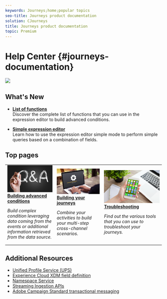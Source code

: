 ```yaml
---
keywords: Journeys;home;popular topics
seo-title: Journeys product documentation
solution: CJourneys
title: Journeys product documentation
topic: Premium
---
```


# Help Center {#journeys-documentation}

![](using/assets/bannerjourneys.png) 

## What's New

* **[List of functions](using/expressionfunctions.md)**<br/>
Discover the complete list of functions that you can use in the expression editor to build advanced conditions.

* **[Simple expression editor](using/journeyorchestration.md#concept_ksq_2rt_52b)**<br/>
Learn how to use the expression editor simple mode to perform simple queries based on a combination of fields.

## Top pages

<table>
<tr>
  <td>
    <a href="using/expressionadvanced.md">
      <img alt="expression" src="using/assets/FAQ.png"/>
    </a>
    <div>
      <a href="using/expressionadvanced.md">
    <strong>Building advanced conditions</strong>
    </a>
    </div>
    <p>
    <em>Build complex condition leveraging data coming from the events or additional information retrieved from the data source.</em>
    <p>
  </td>
   <td>
    <a href="using/journey.md">
      <img alt="journey" src="using/assets/upgrade.png" />
    </a>
    <div>
      <a href="using/journey.md">
    <strong>Building your journeys</strong>
    </a>
    </div>
    <p>
    <em>Combine your activities to build your multi-step cross-channel scenarios.</em>
    <p>
  </td>
  <td>
    <a href="using/troubleshooting.md">
       <img alt="troubleshooting" src="using/assets/push.png" />
    </a>
    <div>
       <a href="using/troubleshooting.md">
    <strong>Troubleshooting</strong>
    </a>
    </div>
    <p>
    <em>Find out the various tools that you can use to troubleshoot your journeys.</em>
    <p>
  </td>
</tr>
</table>

## Additional Resources

* [Unified Profile Service (UPS)](https://www.adobe.io/apis/cloudplatform/dataservices/profile-identity-segmentation/profile-identity-segmentation-services.html#!api-specification/markdown/narrative/technical_overview/unified_profile_architectural_overview/unified_profile_architectural_overview.md)
* [Experience Cloud XDM field definition](https://www.adobe.io/apis/cloudplatform/dataservices/xdm.html)
* [Namespace Service](https://www.adobe.io/apis/cloudplatform/dataservices/profile-identity-segmentation/profile-identity-segmentation-services.html#!api-specification/markdown/narrative/technical_overview/identity_namespace_overview/identity_namespace_overview.md)
* [Streaming Ingestion APIs](https://www.adobe.io/apis/cloudplatform/dataservices/data-ingestion/data-ingestion-services.html#!api-specification/markdown/narrative/technical_overview/streaming_ingest/getting_started_with_platform_streaming_ingestion.md)
* [Adobe Campaign Standard transactional messaging](https://docs.adobe.com/content/help/en/campaign-standard/using/communication-channels/transactional-messaging/about-transactional-messaging.html)

